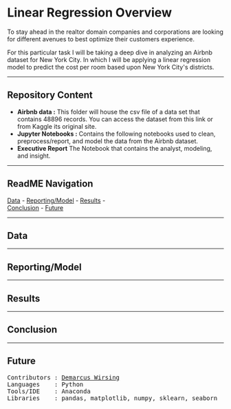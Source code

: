 # Linear Regression Overview 
To stay ahead in the realtor domain companies and corporations are looking for different avenues to best optimize their customers experience.

For this particular task I will be taking a deep dive in analyzing an Airbnb dataset for New York City. In which I will be applying a linear regression model to predict the cost per room based upon New York City's districts.

---
## Repository Content

- <b>Airbnb data :</b> This folder will house the csv file of a data set that contains 48896 records. You can access the dataset from this link or from Kaggle its original site. 
- <b>Jupyter Notebooks :</b> Contains the following notebooks used to clean, preprocess/report, and model the data from the Airbnb dataset. 
- <b>Executive Report</b> The Notebook that contains the analyst, modeling, and insight.

---
## ReadME Navigation

[Data](https://github.com/marcusw0602/DATA_602_Intro_DataAnalysis_and_Machine_Learning/tree/master/Assignments%26Projects/Linear%20Regression%20Model#Data) -
[Reporting/Model](https://github.com/marcusw0602/DATA_602_Intro_DataAnalysis_and_Machine_Learning/tree/master/Assignments%26Projects/Linear%20Regression%20Model#Reporting/Model) -
[Results](https://github.com/marcusw0602/DATA_602_Intro_DataAnalysis_and_Machine_Learning/tree/master/Assignments%26Projects/Linear%20Regression%20Model#Results) -  
[Conclusion](https://github.com/marcusw0602/DATA_602_Intro_DataAnalysis_and_Machine_Learning/tree/master/Assignments%26Projects/Linear%20Regression%20Model#Conclusion) - 
[Future](https://github.com/marcusw0602/DATA_602_Intro_DataAnalysis_and_Machine_Learning/tree/master/Assignments%26Projects/Linear%20Regression%20Model#Future)

---
## Data

---
## Reporting/Model

---
## Results

---
## Conclusion

---
## Future


<pre>
Contributors : <a href=https://github.com/marcusw0602>Demarcus Wirsing</a>
Languages    : Python
Tools/IDE    : Anaconda
Libraries    : pandas, matplotlib, numpy, sklearn, seaborn
</pre>
